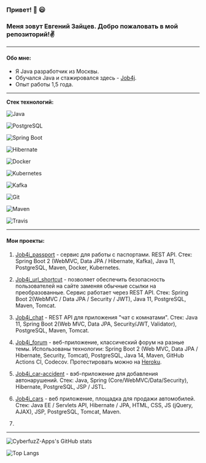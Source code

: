 ### Привет! 👋 :smiley: 
### Меня зовут Евгений Зайцев. Добро пожаловать в мой репозиторий!:v:

***

#### Обо мне:

- Я Java разработчик из Москвы.
- Обучался Java и стажировался здесь - [Job4j](https://job4j.ru/).
- Опыт работы 1,5 года.

***

<b>Стек технологий:</b>

![Java](https://img.shields.io/badge/Java-%3E%3D8-orange?style=plastic&logo=java)

![PostgreSQL](https://img.shields.io/badge/PostgreSQL-%3E%3D12-blue?style=plastic&logo=postgresql)

![Spring Boot](https://img.shields.io/badge/Spring%20Boot-2-brightgreen?style=plastic&logo=springboot)

![Hibernate](https://img.shields.io/badge/Hibernate-5-bcae79?style=plastic&logo=hibernate)

![Docker](https://img.shields.io/badge/Docker-Engine%20%2F%20Compose-0066FF?style=plastic&logo=docker)

![Kubernetes](https://img.shields.io/badge/Kubernetes-kubectl-316ce6?style=plastic&logo=kubernetes)

![Kafka](https://img.shields.io/badge/Kafka-3-fcfafa?style=plastic&logo=apachekafka)

![Git](https://img.shields.io/badge/Git-VCS-eb4d2b?style=plastic&logo=git)

![Maven](https://img.shields.io/badge/Maven-3-c02045?style=plastic&logo=apachemaven)

![Travis](https://img.shields.io/badge/Travis-CI-brightgreen?style=plastic&logo=travisci)

***

#### Мои проекты:

1. [Job4j_passport](https://github.com/CyberfuzZ-Apps/job4j_passport) - сервис для работы с паспортами. REST API. Стек: Spring Boot 2 (WebMVC, Data JPA / Hibernate, Kafka), Java 11, PostgreSQL, Maven, Docker, Kubernetes.

2. [Job4j_url_shortcut](https://github.com/CyberfuzZ-Apps/job4j_url_shortcut) - позволяет обеспечить безопасность пользователей на сайте заменяя обычные ссылки на преобразованные. Сервис работает через REST API. Стек: Spring Boot 2(WebMVC / Data JPA / Security / JWT), Java 11, PostgreSQL, Maven, Tomcat.

3. [Job4j_chat](https://github.com/CyberfuzZ-Apps/job4j_chat) - REST API для приложения "чат с комнатами". Стек: Java 11, Spring Boot 2(Web MVC, Data JPA, Security/JWT, Validator), PostgreSQL, Maven, Tomcat.

4. [Job4j_forum](https://github.com/CyberfuzZ-Apps/job4j_forum) - веб-приложение, классический форум на разные темы. Использованы технологии: Spring Boot 2 (Web MVC, Data JPA / Hibernate, Security, Tomcat), PostgreSQL, Java 14, Maven, GitHub Actions CI, Codecov. Протестировать можно на [Heroku](https://cyberfuzz-forum.herokuapp.com/).

5. [Job4j_car-accident](https://github.com/CyberfuzZ-Apps/job4j_car_accident) - вэб-приложение для добавления автонарушений. Стек: Java, Spring (Core/WebMVC/Data/Security), Hibernate, PostgreSQL, JSP / JSTL.

6. [Job4j_cars](https://github.com/CyberfuzZ-Apps/job4j_cars) - веб приложение, площадка для продажи автомобилей. Стек: Java EE / Servlets API, Hibernate / JPA, HTML, CSS, JS (jQuery, AJAX), JSP, PostgreSQL, Tomcat, Maven.

7. 

***

![CyberfuzZ-Apps's GitHub stats](https://github-readme-stats.vercel.app/api?username=CyberfuzZ-Apps&show_icons=true&theme=slateorange&hide=stars,prs)

![Top Langs](https://github-readme-stats.vercel.app/api/top-langs/?username=CyberfuzZ-Apps&theme=slateorange)

<!--
**CyberfuzZ-Apps/CyberfuzZ-Apps** is a ✨ _special_ ✨ repository because its `README.md` (this file) appears on your GitHub profile.

Here are some ideas to get you started:

- 🔭 I’m currently working on ...
- 🌱 I’m currently learning ...
- 👯 I’m looking to collaborate on ...
- 🤔 I’m looking for help with ...
- 💬 Ask me about ...
- 📫 How to reach me: ...
- 😄 Pronouns: ...
- ⚡ Fun fact: ...
-->

